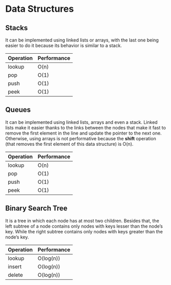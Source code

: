 # Data Structures

## Stacks

It can be implemented using linked lists or arrays, with the last one being easier to do it because its behavior is similar to a stack.

| Operation   | Performance |
| ----------- | ----------- |
| lookup      | O(n)        |
| pop         | O(1)        |
| push        | O(1)        |
| peek        | O(1)        |

## Queues

It can be implemented using linked lists, arrays and even a stack. Linked lists make it easier thanks to the links between the nodes that make it fast to remove the first element in the line and update the pointer to the next one. Otherwise, using arrays is not performative because the **shift** operation (that removes the first element of this data structure) is O(n).

| Operation   | Performance |
| ----------- | ----------- |
| lookup      | O(n)        |
| pop         | O(1)        |
| push        | O(1)        |
| peek        | O(1)        |

## Binary Search Tree

It is a tree in which each node has at most two children. Besides that, the left subtree of a node contains only nodes with keys lesser than the node’s key. While the right subtree contains only nodes with keys greater than the node’s key.

| Operation   | Performance |
| ----------- | ----------- |
| lookup      | O(log(n))   |
| insert      | O(log(n))   |
| delete      | O(log(n))   |
